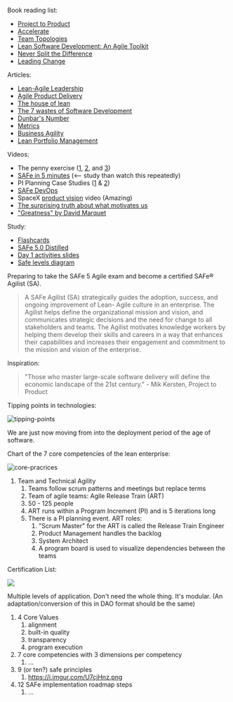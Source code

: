 Book reading list:

*   [Project to Product](https://www.amazon.com/Project-Product-Survive-Disruption-Framework/dp/1942788398)
*   [Accelerate](https://www.amazon.com/Accelerate-Building-Strategic-Agility-Faster-Moving/dp/1625271743/ref=pd_lpo_14_t_1/138-8652828-2722536?_encoding=UTF8&pd_rd_i=1625271743&pd_rd_r=117c69ae-42f0-4f09-814e-5c2e8495da5e&pd_rd_w=OeVB0&pd_rd_wg=ifXG0&pf_rd_p=7b36d496-f366-4631-94d3-61b87b52511b&pf_rd_r=82F5ETWCH9654PPGT146&psc=1&refRID=82F5ETWCH9654PPGT146)
*   [Team Topologies](https://www.amazon.com/Team-Topologies-Organizing-Business-Technology/dp/1942788819/ref=sr_1_1?dchild=1&keywords=devops+and+flow&qid=1596468978&s=digital-text&sr=1-1-catcorr)
*   [Lean Software Development: An Agile Toolkit](https://www.amazon.com/Lean-Software-Development-Agile-Toolkit-ebook-dp-B00HEL13HW/dp/B00HEL13HW/ref=mt_other?_encoding=UTF8&me=&qid=)
*   [Never Split the Difference](https://www.amazon.com/dp/B018FHCPDO/ref=dp-kindle-redirect?_encoding=UTF8&btkr=1)
*   [Leading Change](https://www.amazon.com/dp/B00A07FPEO/ref=dp-kindle-redirect?_encoding=UTF8&btkr=1)

Articles:

*   [Lean-Agile Leadership](https://www.scaledagileframework.com/lean-agile-leadership/)
*   [Agile Product Delivery](https://www.scaledagileframework.com/agile-product-delivery/)
*   [The house of lean](https://www.scaledagileframework.com/lean-agile-mindset/)
*   [The 7 wastes of Software Development](https://codepunk.io/the-seven-wastes-of-software-development/)
*   [Dunbar's Number](https://en.wikipedia.org/wiki/Dunbar%27s_number#:~:text=Dunbar's%20number%20is%20a%20suggested,relates%20to%20every%20other%20person.)
*   [Metrics](https://www.scaledagileframework.com/metrics/)
*   [Business Agility](https://www.scaledagileframework.com/business-agility/)
*   [Lean Portfolio Management](https://www.scaledagileframework.com/lean-portfolio-management/)

Videos:

*   The penny exercise ([1](https://vimeo.com/256459905/5a104a61c5), [2](https://vimeo.com/256460187/3c08a15bd3), and [3](https://vimeo.com/256460427/438210fe17))
*   [SAFe in 5 minutes](https://player.vimeo.com/video/368287) (\<-- study than watch this repeatedly)
*   PI Planning Case Studies ([1](https://www.youtube.com/watch?v=EF0yGq9XCrA&feature=youtu.be) & [2](https://www.youtube.com/watch?v=TWhWhoAfgLE))
*   [SAFe DevOps](https://vimeo.com/342037390/3a25026214)
*   SpaceX [product vision](https://www.youtube.com/watch?v=zqE-ultsWt0) video (Amazing)
*   [The surprising truth about what motivates us](https://www.youtube.com/watch?v=u6XAPnuFjJc)
*   ["Greatness" by David Marquet](https://www.youtube.com/watch?v=OqmdLcyES_Q&feature=youtu.be)

Study:

*   [Flashcards](https://tinycards.duolingo.com/decks/4EXK16X7/safe-5-0)
*   [SAFe 5.0 Distilled](https://www.amazon.com/SAFe-5-0-Distilled-Achieving-Framework/dp/0136823408/ref=sr_1_2?crid=VHA9FD0ZYGHG&dchild=1&keywords=safe+5.0&qid=1596483567&sprefix=SAFe+5%2Caps%2C145&sr=8-2)
*   [Day 1 activities slides](https://docs.google.com/presentation/d/1Rsx7Q5-UdPMwhPISjOJ0HltqEqM_VouR/edit#slide=id.p1)
*   [Safe levels diagram](https://www.scaledagileframework.com/#)

Preparing to take the SAFe 5 Agile exam and become a certified SAFe® Agilist (SA).

> A SAFe Agilist (SA) strategically guides the adoption, success, and ongoing improvement of Lean- Agile culture in an enterprise. The Agilist helps define the organizational mission and vision, and communicates strategic decisions and the need for change to all stakeholders and teams. The Agilist motivates knowledge workers by helping them develop their skills and careers in a way that enhances their capabilities and increases their engagement and commitment to the mission and vision of the enterprise.

Inspiration:

> "Those who master large-scale software delivery will define the economic landscape of the 21st century." - Mik Kersten, Project to Product

Tipping points in technologies:

![tipping-points](https://i.imgur.com/J2Il3zc.png)

We are just now moving from into the deployment period of the age of software.

Chart of the 7 core competencies of the lean enterprise:

![core-pracrices](https://i.imgur.com/atrXanq.png)

1.  Team and Technical Agility
    1.  Teams follow scrum patterns and meetings but replace terms
    2.  Team of agile teams: Agile Release Train (ART)
    3.  50 - 125 people
    4.  ART runs within a Program Increment (PI) and is 5 iterations long
    5.  There is a PI planning event. ART roles:
        1.  "Scrum Master" for the ART is called the Release Train Engineer
        2.  Product Management handles the backlog
        3.  System Architect
        4.  A program board is used to visualize dependencies between the teams

Certification List:

![](https://user-images.githubusercontent.com/1808235/89190132-04fd0b80-d56f-11ea-9a24-f6baa4991040.jpg)

Multiple levels of application. Don't need the whole thing. It's modular. (An adaptation/conversion of this in DAO format should be the same)

1.  4 Core Values
    1.  alignment
    2.  built-in quality
    3.  transparency
    4.  program execution
2.  7 core competencies with 3 dimensions per competency
    1.  ...
3.  9 (or ten?) safe principles
    1.  https://i.imgur.com/U7cjHnz.png
4.  12 SAFe implementation roadmap steps
    1.  ...
